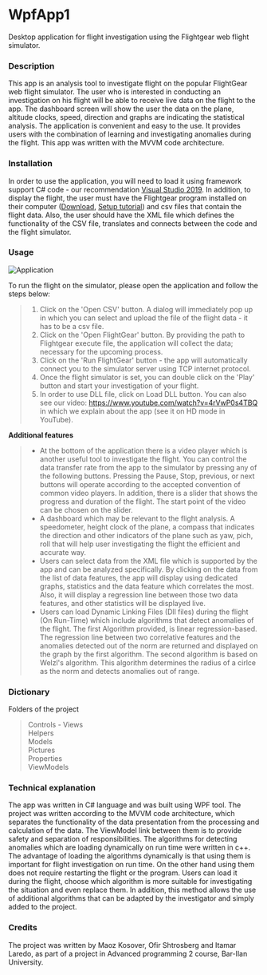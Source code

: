 # WpfApp1
Desktop application for flight investigation using the Flightgear web flight simulator.
 
### Description
This app is an analysis tool to investigate flight on the popular FlightGear web flight simulator.
The user who is interested in conducting an investigation on his flight will be able to receive live data on the flight to the app.
The dashboard screen will show the user the data on the plane, altitude clocks, speed, direction and graphs are indicating the statistical analysis. The application is convenient and easy to the use. It provides users with the combination of learning and investigating anomalies during the flight.
This app was written with the MVVM code architecture.

### Installation
In order to use the application, you will need to load it using framework support C# code - our recommendation [Visual Studio 2019](https://visualstudio.microsoft.com/vs/).
In addition, to display the flight, the user must have the Flightgear program installed on their computer ([Download](https://www.flightgear.org/download/),  [Setup tutorial](https://wiki.flightgear.org/New_to_FlightGear)) and csv files that contain the flight data. Also, the user should have the XML file which defines the functionality of the CSV file, translates and connects between the code and the flight simulator.

### Usage
![Application](https://user-images.githubusercontent.com/60240620/114538320-ed2c6a00-9c5b-11eb-8d2d-6a48ddb99fd0.jpeg)

To run the flight on the simulator, please open the application and follow the steps below:
> 1. Click on the 'Open CSV' button. A dialog will immediately pop up in which you can select and upload the file of the flight data - it has to be a csv file.
> 2. Click on the 'Open FlightGear' button. By providing the path to Flightgear execute file, the application will collect the data; necessary for the upcoming process.
> 3. Click on the 'Run FlightGear' button - the app will automatically connect you to the simulator server using TCP internet protocol.
> 4. Once the flight simulator is set, you can double click on the 'Play' button and start your investigation of your flight.
> 5. In order to use DLL file, click on Load DLL button.
> You can also see our video: https://www.youtube.com/watch?v=4rVwP0s4TBQ in which we explain about the app (see it on HD mode in YouTube).

**Additional features**
> * At the bottom of the application there is a video player which is another useful tool to investigate the flight. You can control the data transfer rate from the app to the simulator by pressing any of the following buttons. Pressing the Pause, Stop, previous, or next buttons will operate according to the accepted convention of common video players. In addition, there is a slider that shows the progress and duration of the flight. The start point of the video can be chosen on the slider.
> * A dashboard which may be relevant to the flight analysis. A speedometer, height clock of the plane, a compass that indicates the direction and other indicators of the plane such as yaw, pich, roll that will help user investigating the flight the efficient and accurate way.
> * Users can select data from the XML file which is supported by the app and can be analyzed specifically.
By clicking on the data from the list of data features, the app will display using dedicated graphs, statistics and the data feature which correlates the most. Also, it will display a regression line between those two data features, and other statistics will be displayed live.
> * Users can load Dynamic Linking Files (Dll files) during the flight (On Run-Time) which include algorithms that detect anomalies of the flight.
The first Algorithm provided, is linear regression-based. The regression line between two correlative features and the anomalies detected out of the norm are returned and displayed on the graph by the first algorithm.
The second algorithm is based on Welzl's algorithm. This algorithm determines the radius of a cirlce as the norm and detects anomalies out of range.

### Dictionary
Folders of the project 
> Controls - Views  
> Helpers   
> Models  
> Pictures  
> Properties  
> ViewModels  

### Technical explanation
The app was written in C# language and was built using WPF tool. The project was written according to the MVVM code architecture, which separates the functionality of the data presentation from the processing and calculation of the data. The ViewModel link between them is to provide safety and separation of responsibilities.
The algorithms for detecting anomalies which are loading dynamically on run time were written in c++.
The advantage of loading the algorithms dynamically is that using them is important for flight investigation on run time. On the other hand using them does not require restarting the flight or the program. Users can load it during the flight, choose which algorithm is more suitable for investigating the situation and even replace them. In addition, this method allows the use of additional algorithms that can be adapted by the investigator and simply added to the project.

### Credits

The project was written by Maoz Kosover, Ofir Shtrosberg and Itamar Laredo, as part of a project in Advanced programming 2 course, Bar-Ilan University.
